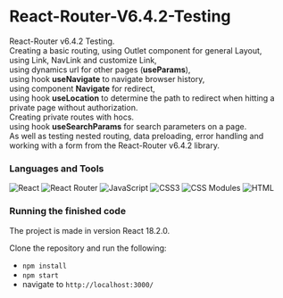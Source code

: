 # React-Router-V6.4.2-Testing
React-Router v6.4.2 Testing.  
Creating a basic routing, using Outlet component for general Layout,  
using Link, NavLink and customize Link,  
using dynamics url for other pages (**useParams**),  
using hook **useNavigate** to navigate browser history,  
using component **Navigate** for redirect,  
using hook **useLocation** to determine the path to redirect when hitting a private page without authorization.  
Creating private routes with hocs.  
using hook **useSearchParams** for search parameters on a page.  
As well as testing nested routing, data preloading, error handling and working with a form from the React-Router v6.4.2 library.  



### Languages and Tools
![React](https://img.shields.io/badge/-React-4d4d4d?style=for-the-badge&logo=React&logoColor=00d8ff)
![React Router](https://img.shields.io/static/v1?style=for-the-badge&message=React+Router&color=CA4245&logo=React+Router&logoColor=FFFFFF&label=)
![JavaScript](https://img.shields.io/badge/-JavaScript-4d4d4d?style=for-the-badge&logo=JavaScript&logoColor=f7dc1c)
![CSS3](https://img.shields.io/static/v1?style=for-the-badge&message=CSS3&color=1572B6&logo=CSS3&logoColor=FFFFFF&label=)
![CSS Modules](https://img.shields.io/static/v1?style=for-the-badge&message=CSS+Modules&color=000000&logo=CSS+Modules&logoColor=FFFFFF&label=)
![HTML](https://img.shields.io/badge/-HTML-4d4d4d?style=for-the-badge&logo=HTML5&logoColor=e44d26)  

### Running the finished code
The project is made in version React 18.2.0.

Clone the repository and run the following:
* `npm install`
* `npm start`
* navigate to `http://localhost:3000/`
